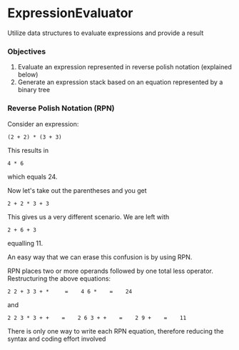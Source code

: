# ExpressionEvaluator
Utilize data structures to evaluate expressions and provide a result

### Objectives
1. Evaluate an expression represented in reverse polish notation (explained below)
2. Generate an expression stack based on an equation represented by a binary tree

### Reverse Polish Notation (RPN)
Consider an expression:

```
(2 + 2) * (3 + 3)
```

This results in
```
4 * 6
```
which equals 24.

Now let's take out the parentheses and you get
```
2 + 2 * 3 + 3
```
This gives us a very different scenario. We are left with 
```
2 + 6 + 3
```
equalling 11.

An easy way that we can erase this confusion is by using RPN.

RPN places two or more operands followed by one total less operator. Restructuring the above equations:
```
2 2 + 3 3 + *     =    4 6 *    =    24
```
and
```
2 2 3 * 3 + +    =    2 6 3 + +    =    2 9 +    =    11
```
There is only one way to write each RPN equation, therefore reducing the syntax and coding effort involved
